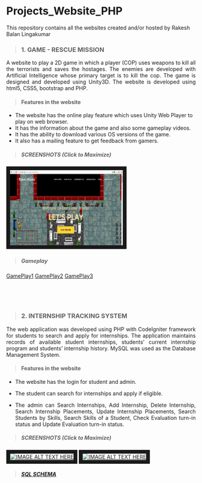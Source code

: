 # Projects_Website_PHP
This repository contains all the websites created and/or hosted by Rakesh Balan Lingakumar

> ### 1. GAME - RESCUE MISSION
<p align="justify">A website to play a 2D game in which a player (COP) uses weapons to kill all the terrorists and saves the hostages. The enemies are developed with Artificial Intelligence whose primary target is to kill the cop. The game is designed and developed using Unity3D. The website is developed using html5, CSS5, bootstrap and PHP.</p>

> #### Features in the website
* The website has the online play feature which uses Unity Web Player to play on web browser. 
* It has the information about the game and also some gameplay videos.
* It has the ability to download various OS versions of the game. 
* It also has a mailing feature to get feedback from gamers.

> ##### SCREENSHOTS (Click to Maximize)

<a href="https://github.com/r-b-e-e/websitesPHP/blob/master/Game_RescueMission/screenshot/mainpage.png" target="_blank">
<img src="https://github.com/r-b-e-e/websitesPHP/blob/master/Game_RescueMission/screenshot/mainpage.png" 
alt="IMAGE ALT TEXT HERE" width="300" height="200" border="10" /></a> 

> ##### Gameplay
[GamePlay1](https://www.youtube.com/watch?v=UWyWQV5Jqao)
[GamePlay2](https://www.youtube.com/watch?v=D5-q1Z_vjhw)
[GamePlay3](https://www.youtube.com/watch?v=0rc66RlLA8s)

<br>
<br>
<br>

> ### 2. INTERNSHIP TRACKING SYSTEM
<p align="justify">The web application was developed using PHP with CodeIgniter framework for students to search and apply for internships. The application maintains records of available student internships, students’ current internship program and students’ internship history. MySQL was used as the Database Management System.</p>

> #### Features in the website

* <p align="justify">The website has the login for student and admin.</p>
* <p align="justify">The student can search for internships and apply if eligible.</p>
* <p align="justify">The admin can Search Internships, Add Internship, Delete Internship, Search Internship Placements, Update Internship Placements, Search Students by Skills, Search Skills of a Student, Check Evaluation turn-in status and Update Evaluation turn-in status.</p>

> ##### SCREENSHOTS (Click to Maximize)

<a href="https://github.com/r-b-e-e/websitesPHP/blob/master/Internship_Tracking_System/screenshot/front.png" target="_blank"><img src="https://github.com/r-b-e-e/Projects_Website_PHP/blob/master/websitesPHP/screenshot/front.png" alt="IMAGE ALT TEXT HERE" width="300" height="200" border="10" /></a> <a href="https://github.com/r-b-e-e/Projects_Website_PHP/blob/master/websitesPHP/EERD Diagram/EERD.png" target="_blank"><img src="https://github.com/r-b-e-e/Projects_Website_PHP/blob/master/websitesPHP/EERD Diagram/EERD.png" alt="IMAGE ALT TEXT HERE" width="300" height="200" border="10" /></a> 

> ##### [SQL SCHEMA](https://github.com/r-b-e-e/Projects_Website_PHP/blob/master/Internship_Tracking_System/Schema)
